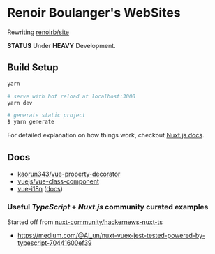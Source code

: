 # Renoir Boulanger&#39;s WebSites

Rewriting [renoirb/site][github-renoirb-site]

**STATUS** Under **HEAVY** Development.

## Build Setup

```bash
yarn

# serve with hot reload at localhost:3000
yarn dev

# generate static project
$ yarn generate
```

For detailed explanation on how things work, checkout [Nuxt.js docs](https://nuxtjs.org).

## Docs

- [kaorun343/vue-property-decorator](https://github.com/kaorun343/vue-property-decorator)
- [vuejs/vue-class-component](https://github.com/vuejs/vue-class-component)
- [vue-i18n](https://github.com/kazupon/vue-i18n) ([docs](https://kazupon.github.io/vue-i18n/))

### Useful _TypeScript_ + _Nuxt.js_ community curated examples

Started off from [nuxt-community/hackernews-nuxt-ts](https://github.com/nuxt-community/hackernews-nuxt-ts)

- https://medium.com/@Al_un/nuxt-vuex-jest-tested-powered-by-typescript-70441600ef39

[github-renoirb-site]: https://github.com/renoirb/site
